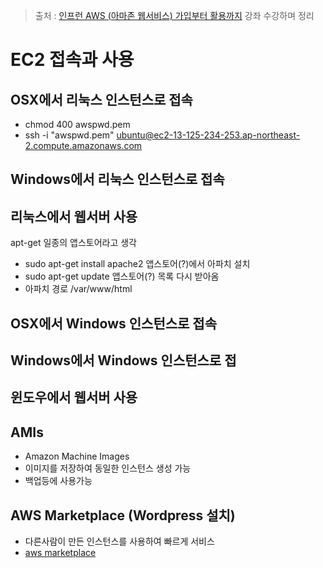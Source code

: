 > 출처 : [인프런 AWS (아마존 웹서비스) 가입부터 활용까지](https://www.inflearn.com/course/aws-%EC%95%84%EB%A7%88%EC%A1%B4-%EC%9B%B9%EC%84%9C%EB%B9%84%EC%8A%A4-%EA%B0%80%EC%9E%85%EB%B6%80%ED%84%B0-%ED%99%9C%EC%9A%A9%EA%B9%8C%EC%A7%80)  강좌 수강하며 정리

# EC2 접속과 사용
## OSX에서 리눅스 인스턴스로 접속
- chmod 400 awspwd.pem
- ssh -i "awspwd.pem" ubuntu@ec2-13-125-234-253.ap-northeast-2.compute.amazonaws.com

## Windows에서 리눅스 인스턴스로 접속
## 리눅스에서 웹서버 사용
apt-get 일종의 앱스토어라고 생각
- sudo apt-get install apache2 앱스토어(?)에서 아파치 설치
- sudo apt-get update 앱스토어(?) 목록 다시 받아옴
- 아파치 경로 /var/www/html

## OSX에서 Windows 인스턴스로 접속
## Windows에서 Windows 인스턴스로 접
## 윈도우에서 웹서버 사용
## AMIs
- Amazon Machine Images
- 이미지를 저장하여 동일한 인스턴스 생성 가능
- 백업등에 사용가능

## AWS Marketplace (Wordpress 설치)
- 다른사람이 만든 인스턴스를 사용하여 빠르게 서비스
- [aws marketplace](https://aws.amazon.com/marketplace)